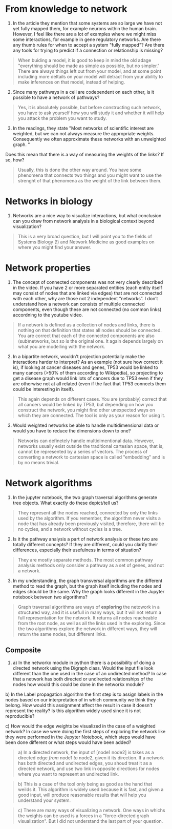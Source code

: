 # From knowledge to network

1. In the article they mention that some systems are so large we have not yet fully mapped them, for example neurons within the human brain. However, I feel like there are a lot of examples where we might miss some interactions, for example in gene regulatory networks. Are there any thumb rules for when to accept a system "fully mapped"? Are there any tools for trying to predict if a connection or relationship is missing?

> When buiding a model, it is good to keep in mind the old adage "everything should be made as simple as possible, but no simpler." There are always things left out from your model, and at some point including more deltails on your model will detract from your ability to make inferences on that model, instead of helping.


2. Since many pathways in a cell are codependent on each other, is it possible to have a network of pathways? 

> Yes, it is absolutely possible, but before constructing such network, you have to ask yourself how you will study it and whether it will help you attack the problem you want to study.

3. In the readings, they state "Most networks of scientific interest are weighted, but we can not always measure the appropriate weights. Consequently we often approximate these networks with an unweighted graph. "

Does this mean that there is a way of measuring the weights of the links? If so, how?

> Usually, this is done the other way around. You have some phenomena that connects two things and you might want to use the strenght of that phenomena as the weight of the link between them.



# Networks in biology

1. Networks are a nice way to visualize interactions, but what conclusion can you draw from network analysis in a biological context beyond visualization?

> This is a very broad question, but I will point you to the fields of Systems Biology (!) and Network Medicine as good examples on where you might find your answer.


# Network properties

1. The concept of connected components was not very clearly described in the video. If you have 2 or more separated entities (each entity itself may consist of nodes that are linked via edges) that are not connected with each other, why are those not 2 independent “networks”. I don’t understand how a network can consists of multiple connected components, even though these are not connected (no common links) accordning to the youtube video.

> If a network is defined as a collection of nodes and links, there is nothing on that definition that states all nodes should be connected. You are correct that each of the connected components are also (sub)networks, but so is the original one.
It again depends largely on what you are modelling with the network.

2. In a bipartite network, wouldn't projection potentially make the interactions harder to interpret? As an example (not sure how correct it is), if looking at cancer diseases and genes, TP53 would be linked to many cancers (>50% of them according to Wikipedia), so projecting to get a disease graph would link lots of cancers due to TP53 even if they are otherwise not at all related (even if the fact that TP53 conncets them could be interesting in itself). 

> This again depends on different cases. You are (probably) correct that all cancers would be linked by TP53, but depending on how you construct the network, you might find other unexpected ways on which they are connected. The tool is only as your reason for using it.

3. Would weighted networks be able to handle multidimensional data or would you have to reduce the dimensions down to one?

> Networks can definetely handle multidimentional data. However, networks usually exist outside the traditional cartesian space, that is, cannot be represented by a series of vectors. The process of converting a network to cartesian space is called "embedding" and is by no means trivial.


# Network algorithms

1. In the jupyter notebook, the two graph traversal algorithms generate tree objects. What exactly do these depict/tell us?

> They represent all the nodes reached, connected by only the links used by the algorithm. If you remember, the algorithm never visits a node that has already been previously visited, therefore, there will be no cycles, and a network without cycles is a tree.

2. Is it the pathway analysis a part of network analysis or these two are totally different concepts? If they are different, could you clarify their differences, especially their usefulness in terms of situation?

> They are mostly separate methods. The most common pathway analysis methods only consider a pathway as a set of genes, and not a network.

3. In my understanding, the graph transversal algorithms are the different method to read the graph, but the graph itself including the nodes and edges should be the same. Why the graph looks different in the Jupyter notebook between two algorithms?

> Graph traversal algorithms are ways of **exploring** the netowork in a structured way, and it is usefull in many ways, but it will not return a full representation for the network. It returns all nodes reacheable from the root node, as well as all the links used in the exploring. Since the two algorithms explore the network in different ways, they will return the same nodes, but different links.


## Composite

1. a) In the networkx module in python there is a possibility of doing a directed network using the Digraph class. Would the input file look different than the one used in the case of an undirected method? In case that a network has both directed or undirected relationships of the nodes how would this could be done in the networkx module?

b) In the Label propagation algorithm the first step is to assign labels in the nodes based on our interpretation of in which community we think they belong. How would this assignment affect the result in case it doesn't represent the reality? Is this algorithm widely used since it is not reproducible?

c) How would the edge weights be visualized in the case of a weighted network? In case we were doing the first steps of exploring the network like they were performed in the Jupyter Notebook, which steps would have been done different or what steps would have been added? 

> a) In a directed network, the input of [node1 node2] is takes as a directed edge *from* node1 *to* node2, given it its direction. If a network has both directed and undirected edges, you shoud treat it as a directed network, and use two link in opposite directions for nodes where you want to represent an undirected link.

> b) This is a case of the tool only being as good as the hand that weilds it. This algorithm is widely used because it is fast, and given a good input, will produce reasonable results that will help you understand your system.

> c) There are many ways of visualizing a network. One ways in whichs the weights can be used is a forces in a "force-directed graph visualization". But I did not understand the last part of your question.
